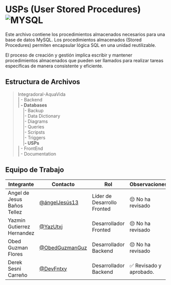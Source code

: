 # USPs (User Stored Procedures) ![MYSQL](https://img.shields.io/badge/MySQL-00000F?style=for-the-badge&logo=mysql&logoColor=white)

Este archivo contiene los procedimientos almacenados necesarios para una base de datos MySQL. Los procedimientos almacenados (Stored Procedures) permiten encapsular lógica SQL en una unidad reutilizable.

El proceso de creación y gestión implica escribir y mantener procedimientos almacenados que pueden ser llamados para realizar tareas específicas de manera consistente y eficiente.

## Estructura de Archivos

> IntegradoraI-AquaVida<br>
> | - Backend <br> 
> | **- Databases**<br>
&nbsp;&nbsp;&nbsp;&nbsp;|- Backup<br>
&nbsp;&nbsp;&nbsp;&nbsp;|- Data Dictionary<br>
&nbsp;&nbsp;&nbsp;&nbsp;|- Diagrams<br>
&nbsp;&nbsp;&nbsp;&nbsp;|- Queries<br>
&nbsp;&nbsp;&nbsp;&nbsp;|- Scripsts<br>
&nbsp;&nbsp;&nbsp;&nbsp;|- Triggers<br>
&nbsp;&nbsp;&nbsp;&nbsp;|**- USPs**<br>
> | - FrontEnd <br>
> | - Documentation<br>
## Equipo de Trabajo

|Integrante|Contacto|Rol|Observaciones|
|------------|--------|---|---|
|Angel de Jesus Baños Tellez|[@ángelJesús13](https://github.com/angelJesus13)|Líder de Desarrollo Fronted|😔 No ha revisado|
|Yazmin Gutierrez Hernandez|[@YazUtxj](https://github.com/YazUtxj)|Desarrollador Fronted|😔 No ha revisado|
|Obed Guzman Flores|[@ObedGuzmanGuz](https://github.com/ObedGuzmanGuz)|Desarrollador Backend|😔 No ha revisado|
|Derek Sesni Carreño|[@DevFntxy](https://github.com/DevFntxy)|Desarrollador Backend|✅ Revisado y aprobado.|